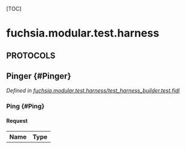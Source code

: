 [TOC]

# fuchsia.modular.test.harness


## **PROTOCOLS**

## Pinger {#Pinger}
*Defined in [fuchsia.modular.test.harness/test_harness_builder.test.fidl](https://fuchsia.googlesource.com/fuchsia/+/master/sdk/lib/modular/testing/cpp/test_harness_builder.test.fidl#8)*


### Ping {#Ping}


#### Request
<table>
    <tr><th>Name</th><th>Type</th></tr>
    </table>

















